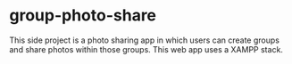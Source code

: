 # group-photo-share
This side project is a photo sharing app in which users can create groups and share photos within those groups. This web app uses a XAMPP stack.
